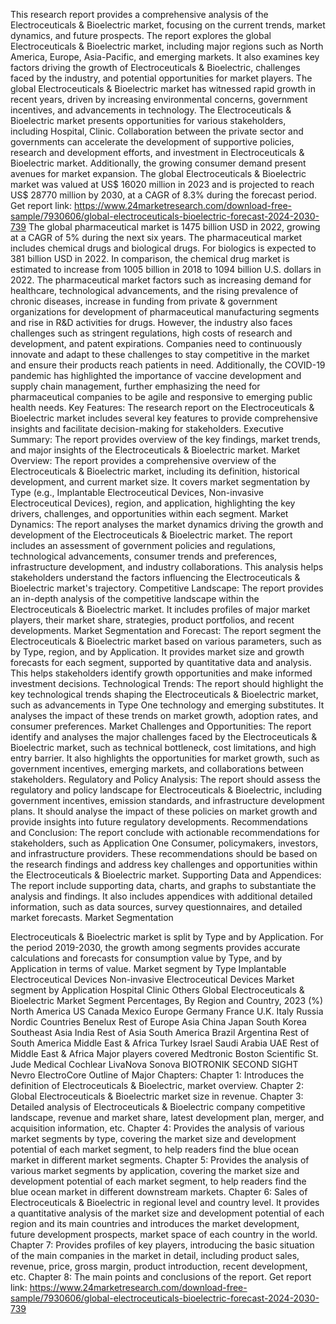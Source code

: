 This research report provides a comprehensive analysis of the Electroceuticals & Bioelectric market, focusing on the current trends, market dynamics, and future prospects. The report explores the global Electroceuticals & Bioelectric market, including major regions such as North America, Europe, Asia-Pacific, and emerging markets. It also examines key factors driving the growth of Electroceuticals & Bioelectric, challenges faced by the industry, and potential opportunities for market players.
The global Electroceuticals & Bioelectric market has witnessed rapid growth in recent years, driven by increasing environmental concerns, government incentives, and advancements in technology. The Electroceuticals & Bioelectric market presents opportunities for various stakeholders, including Hospital, Clinic. Collaboration between the private sector and governments can accelerate the development of supportive policies, research and development efforts, and investment in Electroceuticals & Bioelectric market. Additionally, the growing consumer demand present avenues for market expansion.
The global Electroceuticals & Bioelectric market was valued at US$ 16020 million in 2023 and is projected to reach US$ 28770 million by 2030, at a CAGR of 8.3% during the forecast period.
Get report link: https://www.24marketresearch.com/download-free-sample/7930606/global-electroceuticals-bioelectric-forecast-2024-2030-739 
The global pharmaceutical market is 1475 billion USD in 2022, growing at a CAGR of 5% during the next six years. The pharmaceutical market includes chemical drugs and biological drugs. For biologics is expected to 381 billion USD in 2022. In comparison, the chemical drug market is estimated to increase from 1005 billion in 2018 to 1094 billion U.S. dollars in 2022. The pharmaceutical market factors such as increasing demand for healthcare, technological advancements, and the rising prevalence of chronic diseases, increase in funding from private & government organizations for development of pharmaceutical manufacturing segments and rise in R&D activities for drugs. However, the industry also faces challenges such as stringent regulations, high costs of research and development, and patent expirations. Companies need to continuously innovate and adapt to these challenges to stay competitive in the market and ensure their products reach patients in need. Additionally, the COVID-19 pandemic has highlighted the importance of vaccine development and supply chain management, further emphasizing the need for pharmaceutical companies to be agile and responsive to emerging public health needs.
Key Features:
The research report on the Electroceuticals & Bioelectric market includes several key features to provide comprehensive insights and facilitate decision-making for stakeholders.
Executive Summary: The report provides overview of the key findings, market trends, and major insights of the Electroceuticals & Bioelectric market.
Market Overview: The report provides a comprehensive overview of the Electroceuticals & Bioelectric market, including its definition, historical development, and current market size. It covers market segmentation by Type (e.g., Implantable Electroceutical Devices, Non-invasive Electroceutical Devices), region, and application, highlighting the key drivers, challenges, and opportunities within each segment.
Market Dynamics: The report analyses the market dynamics driving the growth and development of the Electroceuticals & Bioelectric market. The report includes an assessment of government policies and regulations, technological advancements, consumer trends and preferences, infrastructure development, and industry collaborations. This analysis helps stakeholders understand the factors influencing the Electroceuticals & Bioelectric market's trajectory.
Competitive Landscape: The report provides an in-depth analysis of the competitive landscape within the Electroceuticals & Bioelectric market. It includes profiles of major market players, their market share, strategies, product portfolios, and recent developments.
Market Segmentation and Forecast: The report segment the Electroceuticals & Bioelectric market based on various parameters, such as by Type, region, and by Application. It provides market size and growth forecasts for each segment, supported by quantitative data and analysis. This helps stakeholders identify growth opportunities and make informed investment decisions.
Technological Trends: The report should highlight the key technological trends shaping the Electroceuticals & Bioelectric market, such as advancements in Type One technology and emerging substitutes. It analyses the impact of these trends on market growth, adoption rates, and consumer preferences.
Market Challenges and Opportunities: The report identify and analyses the major challenges faced by the Electroceuticals & Bioelectric market, such as technical bottleneck, cost limitations, and high entry barrier. It also highlights the opportunities for market growth, such as government incentives, emerging markets, and collaborations between stakeholders.
Regulatory and Policy Analysis: The report should assess the regulatory and policy landscape for Electroceuticals & Bioelectric, including government incentives, emission standards, and infrastructure development plans. It should analyse the impact of these policies on market growth and provide insights into future regulatory developments.
Recommendations and Conclusion: The report conclude with actionable recommendations for stakeholders, such as Application One Consumer, policymakers, investors, and infrastructure providers. These recommendations should be based on the research findings and address key challenges and opportunities within the Electroceuticals & Bioelectric market.
Supporting Data and Appendices: The report include supporting data, charts, and graphs to substantiate the analysis and findings. It also includes appendices with additional detailed information, such as data sources, survey questionnaires, and detailed market forecasts.
Market Segmentation

Electroceuticals & Bioelectric market is split by Type and by Application. For the period 2019-2030, the growth among segments provides accurate calculations and forecasts for consumption value by Type, and by Application in terms of value.
Market segment by Type
Implantable Electroceutical Devices
Non-invasive Electroceutical Devices
Market segment by Application
Hospital
Clinic
Others
Global Electroceuticals & Bioelectric Market Segment Percentages, By Region and Country, 2023 (%)
North America
US
Canada
Mexico
Europe
Germany
France
U.K.
Italy
Russia
Nordic Countries
Benelux
Rest of Europe
Asia
China
Japan
South Korea
Southeast Asia
India
Rest of Asia
South America
Brazil
Argentina
Rest of South America
Middle East & Africa
Turkey
Israel
Saudi Arabia
UAE
Rest of Middle East & Africa
Major players covered
Medtronic
Boston Scientific
St. Jude Medical
Cochlear
LivaNova
Sonova
BIOTRONIK
SECOND SIGHT
Nevro
ElectroCore
Outline of Major Chapters:
Chapter 1: Introduces the definition of Electroceuticals & Bioelectric, market overview.
Chapter 2: Global Electroceuticals & Bioelectric market size in revenue.
Chapter 3: Detailed analysis of Electroceuticals & Bioelectric company competitive landscape, revenue and market share, latest development plan, merger, and acquisition information, etc.
Chapter 4: Provides the analysis of various market segments by type, covering the market size and development potential of each market segment, to help readers find the blue ocean market in different market segments.
Chapter 5: Provides the analysis of various market segments by application, covering the market size and development potential of each market segment, to help readers find the blue ocean market in different downstream markets.
Chapter 6: Sales of Electroceuticals & Bioelectric in regional level and country level. It provides a quantitative analysis of the market size and development potential of each region and its main countries and introduces the market development, future development prospects, market space of each country in the world.
Chapter 7: Provides profiles of key players, introducing the basic situation of the main companies in the market in detail, including product sales, revenue, price, gross margin, product introduction, recent development, etc.
Chapter 8: The main points and conclusions of the report.
Get report link: https://www.24marketresearch.com/download-free-sample/7930606/global-electroceuticals-bioelectric-forecast-2024-2030-739 
